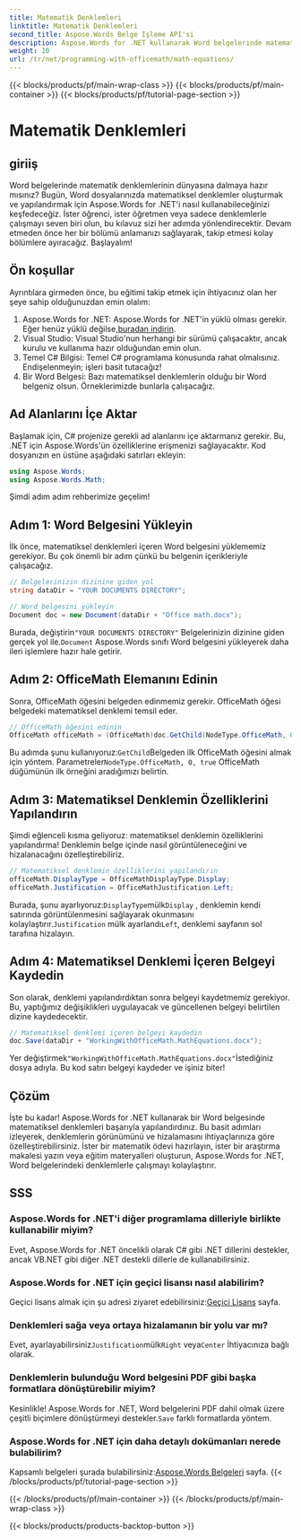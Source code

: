 ```yaml
---
title: Matematik Denklemleri
linktitle: Matematik Denklemleri
second_title: Aspose.Words Belge İşleme API'si
description: Aspose.Words for .NET kullanarak Word belgelerinde matematiksel denklemlerin nasıl yapılandırılacağını öğrenin. Örnekler, SSS ve daha fazlasıyla adım adım kılavuz.
weight: 10
url: /tr/net/programming-with-officemath/math-equations/
---
```


{{< blocks/products/pf/main-wrap-class >}}
{{< blocks/products/pf/main-container >}}
{{< blocks/products/pf/tutorial-page-section >}}

# Matematik Denklemleri

## giriiş

Word belgelerinde matematik denklemlerinin dünyasına dalmaya hazır mısınız? Bugün, Word dosyalarınızda matematiksel denklemler oluşturmak ve yapılandırmak için Aspose.Words for .NET'i nasıl kullanabileceğinizi keşfedeceğiz. İster öğrenci, ister öğretmen veya sadece denklemlerle çalışmayı seven biri olun, bu kılavuz sizi her adımda yönlendirecektir. Devam etmeden önce her bir bölümü anlamanızı sağlayarak, takip etmesi kolay bölümlere ayıracağız. Başlayalım!

## Ön koşullar

Ayrıntılara girmeden önce, bu eğitimi takip etmek için ihtiyacınız olan her şeye sahip olduğunuzdan emin olalım:

1.  Aspose.Words for .NET: Aspose.Words for .NET'in yüklü olması gerekir. Eğer henüz yüklü değilse,[buradan indirin](https://releases.aspose.com/words/net/).
2. Visual Studio: Visual Studio'nun herhangi bir sürümü çalışacaktır, ancak kurulu ve kullanıma hazır olduğundan emin olun.
3. Temel C# Bilgisi: Temel C# programlama konusunda rahat olmalısınız. Endişelenmeyin; işleri basit tutacağız!
4. Bir Word Belgesi: Bazı matematiksel denklemlerin olduğu bir Word belgeniz olsun. Örneklerimizde bunlarla çalışacağız.

## Ad Alanlarını İçe Aktar

Başlamak için, C# projenize gerekli ad alanlarını içe aktarmanız gerekir. Bu, .NET için Aspose.Words'ün özelliklerine erişmenizi sağlayacaktır. Kod dosyanızın en üstüne aşağıdaki satırları ekleyin:

```csharp
using Aspose.Words;
using Aspose.Words.Math;
```

Şimdi adım adım rehberimize geçelim!

## Adım 1: Word Belgesini Yükleyin

İlk önce, matematiksel denklemleri içeren Word belgesini yüklememiz gerekiyor. Bu çok önemli bir adım çünkü bu belgenin içerikleriyle çalışacağız.

```csharp
// Belgelerinizin dizinine giden yol
string dataDir = "YOUR DOCUMENTS DIRECTORY";

// Word belgesini yükleyin
Document doc = new Document(dataDir + "Office math.docx");
```

 Burada, değiştirin`"YOUR DOCUMENTS DIRECTORY"` Belgelerinizin dizinine giden gerçek yol ile.`Document` Aspose.Words sınıfı Word belgesini yükleyerek daha ileri işlemlere hazır hale getirir.

## Adım 2: OfficeMath Elemanını Edinin

Sonra, OfficeMath öğesini belgeden edinmemiz gerekir. OfficeMath öğesi belgedeki matematiksel denklemi temsil eder.

```csharp
// OfficeMath öğesini edinin
OfficeMath officeMath = (OfficeMath)doc.GetChild(NodeType.OfficeMath, 0, true);
```

 Bu adımda şunu kullanıyoruz:`GetChild`Belgeden ilk OfficeMath öğesini almak için yöntem. Parametreler`NodeType.OfficeMath, 0, true` OfficeMath düğümünün ilk örneğini aradığımızı belirtin.

## Adım 3: Matematiksel Denklemin Özelliklerini Yapılandırın

Şimdi eğlenceli kısma geliyoruz: matematiksel denklemin özelliklerini yapılandırma! Denklemin belge içinde nasıl görüntüleneceğini ve hizalanacağını özelleştirebiliriz.

```csharp
// Matematiksel denklemin özelliklerini yapılandırın
officeMath.DisplayType = OfficeMathDisplayType.Display;
officeMath.Justification = OfficeMathJustification.Left;
```

 Burada, şunu ayarlıyoruz:`DisplayType`mülk`Display` , denklemin kendi satırında görüntülenmesini sağlayarak okunmasını kolaylaştırır.`Justification` mülk ayarlandı`Left`, denklemi sayfanın sol tarafına hizalayın.

## Adım 4: Matematiksel Denklemi İçeren Belgeyi Kaydedin

Son olarak, denklemi yapılandırdıktan sonra belgeyi kaydetmemiz gerekiyor. Bu, yaptığımız değişiklikleri uygulayacak ve güncellenen belgeyi belirtilen dizine kaydedecektir.

```csharp
// Matematiksel denklemi içeren belgeyi kaydedin
doc.Save(dataDir + "WorkingWithOfficeMath.MathEquations.docx");
```

 Yer değiştirmek`"WorkingWithOfficeMath.MathEquations.docx"`İstediğiniz dosya adıyla. Bu kod satırı belgeyi kaydeder ve işiniz biter!

## Çözüm

İşte bu kadar! Aspose.Words for .NET kullanarak bir Word belgesinde matematiksel denklemleri başarıyla yapılandırdınız. Bu basit adımları izleyerek, denklemlerin görünümünü ve hizalamasını ihtiyaçlarınıza göre özelleştirebilirsiniz. İster bir matematik ödevi hazırlayın, ister bir araştırma makalesi yazın veya eğitim materyalleri oluşturun, Aspose.Words for .NET, Word belgelerindeki denklemlerle çalışmayı kolaylaştırır.

## SSS

### Aspose.Words for .NET'i diğer programlama dilleriyle birlikte kullanabilir miyim?
Evet, Aspose.Words for .NET öncelikli olarak C# gibi .NET dillerini destekler, ancak VB.NET gibi diğer .NET destekli dillerle de kullanabilirsiniz.

### Aspose.Words for .NET için geçici lisansı nasıl alabilirim?
 Geçici lisans almak için şu adresi ziyaret edebilirsiniz:[Geçici Lisans](https://purchase.aspose.com/temporary-license/) sayfa.

### Denklemleri sağa veya ortaya hizalamanın bir yolu var mı?
 Evet, ayarlayabilirsiniz`Justification`mülk`Right` veya`Center` İhtiyacınıza bağlı olarak.

### Denklemlerin bulunduğu Word belgesini PDF gibi başka formatlara dönüştürebilir miyim?
Kesinlikle! Aspose.Words for .NET, Word belgelerini PDF dahil olmak üzere çeşitli biçimlere dönüştürmeyi destekler.`Save` farklı formatlarda yöntem.

### Aspose.Words for .NET için daha detaylı dokümanları nerede bulabilirim?
 Kapsamlı belgeleri şurada bulabilirsiniz:[Aspose.Words Belgeleri](https://reference.aspose.com/words/net/) sayfa.
{{< /blocks/products/pf/tutorial-page-section >}}

{{< /blocks/products/pf/main-container >}}
{{< /blocks/products/pf/main-wrap-class >}}

{{< blocks/products/products-backtop-button >}}
